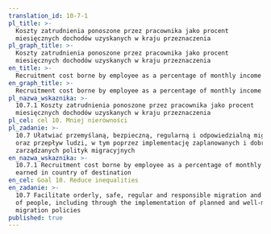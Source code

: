 ```yaml
---
translation_id: 10-7-1
pl_title: >-
  Koszty zatrudnienia ponoszone przez pracownika jako procent
  miesięcznych dochodów uzyskanych w kraju przeznaczenia
pl_graph_title: >-
  Koszty zatrudnienia ponoszone przez pracownika jako procent
  miesięcznych dochodów uzyskanych w kraju przeznaczenia
en_title: >-
  Recruitment cost borne by employee as a percentage of monthly income earned in country of destination
en_graph_title: >-
  Recruitment cost borne by employee as a percentage of monthly income earned in country of destination
pl_nazwa_wskaznika: >-
  10.7.1 Koszty zatrudnienia ponoszone przez pracownika jako procent
  miesięcznych dochodów uzyskanych w kraju przeznaczenia
pl_cel: cel 10. Mniej nierówności
pl_zadanie: >-
  10.7 Ułatwiać przemyślaną, bezpieczną, regularną i odpowiedzialną migrację
  oraz przepływ ludzi, w tym poprzez implementację zaplanowanych i dobrze
  zarządzanych polityk migracyjnych
en_nazwa_wskaznika: >-
  10.7.1 Recruitment cost borne by employee as a percentage of monthly income
  earned in country of destination
en_cel: Goal 10. Reduce inequalities
en_zadanie: >-
  10.7 Facilitate orderly, safe, regular and responsible migration and mobility
  of people, including through the implementation of planned and well-managed
  migration policies
published: true
---
```

